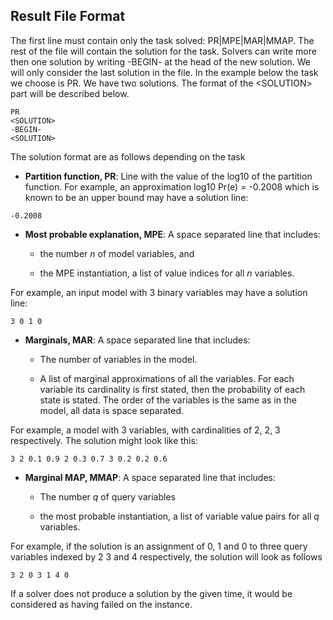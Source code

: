 Result File Format
------------------

The first line must contain only the task solved: PR|MPE|MAR|MMAP. The rest of the file will contain the solution for the task. Solvers can write more then one solution by writing -BEGIN- at the head of the new solution. We will only consider the last solution in the file. In the example below the task we choose is PR. We have two solutions. The format of the &lt;SOLUTION&gt; part will be described below.

```code
PR
<SOLUTION>
-BEGIN-
<SOLUTION>
```

The solution format are as follows depending on the task

* **Partition function, PR**: Line with the value of the log10 of the partition function. For example, an approximation log10 Pr(e) = -0.2008 which is known to be an upper bound may have a solution line:
    
```code
-0.2008
```

* **Most probable explanation, MPE**: A space separated line that includes:
    
    * the number _n_ of model variables, and
        
    * the MPE instantiation, a list of value indices for all _n_ variables.
        

For example, an input model with 3 binary variables may have a solution line:

```code
3 0 1 0
```

* **Marginals, MAR**: A space separated line that includes:
    
    * The number of variables in the model.
        
    * A list of marginal approximations of all the variables. For each variable its cardinality is first stated, then the probability of each state is stated. The order of the variables is the same as in the model, all data is space separated.
        

For example, a model with 3 variables, with cardinalities of 2, 2, 3 respectively. The solution might look like this:

```code
3 2 0.1 0.9 2 0.3 0.7 3 0.2 0.2 0.6
```

* **Marginal MAP, MMAP**: A space separated line that includes:
    
    * The number _q_ of query variables
        
    * the most probable instantiation, a list of variable value pairs for all _q_ variables.
        

For example, if the solution is an assignment of 0, 1 and 0 to three query variables indexed by 2 3 and 4 respectively, the solution will look as follows

```code
3 2 0 3 1 4 0
```

If a solver does not produce a solution by the given time, it would be considered as having failed on the instance.

